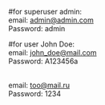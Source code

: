 #for superuser admin:
<br>email: admin@admin.com
<br>Password: admin

#for user John Doe:
<br>email: john_doe@mail.com
<br>Password: A123456a

<br>email: too@mail.ru
<br>Password: 1234